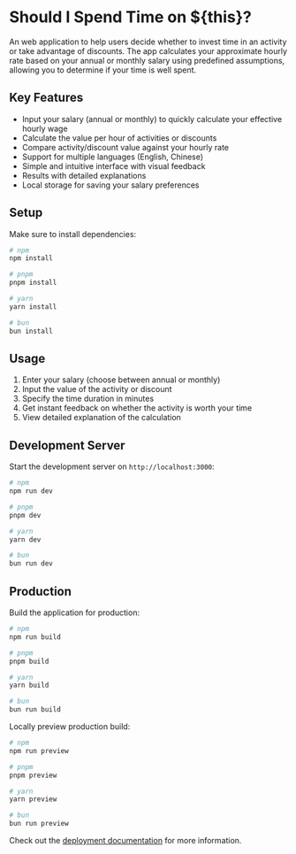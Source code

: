 # Should I Spend Time on ${this}?

An web application to help users decide whether to invest time in an activity or take advantage of discounts. The app calculates your approximate hourly rate based on your annual or monthly salary using predefined assumptions, allowing you to determine if your time is well spent.

## Key Features

- Input your salary (annual or monthly) to quickly calculate your effective hourly wage
- Calculate the value per hour of activities or discounts
- Compare activity/discount value against your hourly rate
- Support for multiple languages (English, Chinese)
- Simple and intuitive interface with visual feedback
- Results with detailed explanations
- Local storage for saving your salary preferences

## Setup

Make sure to install dependencies:

```bash
# npm
npm install

# pnpm
pnpm install

# yarn
yarn install

# bun
bun install
```

## Usage

1. Enter your salary (choose between annual or monthly)
2. Input the value of the activity or discount
3. Specify the time duration in minutes
4. Get instant feedback on whether the activity is worth your time
5. View detailed explanation of the calculation

## Development Server

Start the development server on `http://localhost:3000`:

```bash
# npm
npm run dev

# pnpm
pnpm dev

# yarn
yarn dev

# bun
bun run dev
```

## Production

Build the application for production:

```bash
# npm
npm run build

# pnpm
pnpm build

# yarn
yarn build

# bun
bun run build
```

Locally preview production build:

```bash
# npm
npm run preview

# pnpm
pnpm preview

# yarn
yarn preview

# bun
bun run preview
```

Check out the [deployment documentation](https://nuxt.com/docs/getting-started/deployment) for more information.
